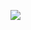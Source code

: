 [![](https://mermaid.ink/img/pako:eNp9UstOwzAQ_JXVXnqJKpwmDYlUToBUCRCiiAMNB8s2rUViB9uhQOi_YydteUgQyYp3Z3ZmvXaHTHOBBT5WesPW1Di4uCkV-G_hQjSbncAQN1KRZYnn0lgH1_OrEh8CegBjDy4E04p_QwNwRyvJqRMdHGrh7LmlFXzRYVuqg9K-IAh8nNPKig8QxmhzaVfXUi39Aq6FVSMHNXVsfbCK_1K5Na0XsULwXVpq1fUxSAtuI6oXARttuP3q5Ce7t_jdTTjyWm-GGEZz9RL4feVoP4GfMv-JD03KutHGLef9DyhjulVuJ9UyJqzdu9Z-T1cCRrt8sBzUdx5Dui9dON1ghLUwNZXcX3gXOCW6tahFiYXfcmqeSizV1vNo6_TiTTEsnG8qwrYJozyVdGVojcVjGEOEgkvn5zC8oP4hRdhQda91vS_0IRYdvmJBjrJxkuTTozxLsuOU5GmEb1gc5-N0MiHTNEmyJCYZ2Ub43guQcZxMp4TEkyyN0zzZfgJAid7b?type=png)](https://mermaid.live/edit#pako:eNp9UstOwzAQ_JXVXnqJKpwmDYlUToBUCRCiiAMNB8s2rUViB9uhQOi_YydteUgQyYp3Z3ZmvXaHTHOBBT5WesPW1Di4uCkV-G_hQjSbncAQN1KRZYnn0lgH1_OrEh8CegBjDy4E04p_QwNwRyvJqRMdHGrh7LmlFXzRYVuqg9K-IAh8nNPKig8QxmhzaVfXUi39Aq6FVSMHNXVsfbCK_1K5Na0XsULwXVpq1fUxSAtuI6oXARttuP3q5Ce7t_jdTTjyWm-GGEZz9RL4feVoP4GfMv-JD03KutHGLef9DyhjulVuJ9UyJqzdu9Z-T1cCRrt8sBzUdx5Dui9dON1ghLUwNZXcX3gXOCW6tahFiYXfcmqeSizV1vNo6_TiTTEsnG8qwrYJozyVdGVojcVjGEOEgkvn5zC8oP4hRdhQda91vS_0IRYdvmJBjrJxkuTTozxLsuOU5GmEb1gc5-N0MiHTNEmyJCYZ2Ub43guQcZxMp4TEkyyN0zzZfgJAid7b)
